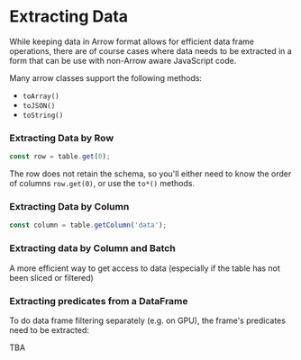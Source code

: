 # Extracting Data

While keeping data in Arrow format allows for efficient data frame operations, there are of course cases where data needs to be extracted in a form that can be use with non-Arrow aware JavaScript code.

Many arrow classes support the following methods:

* `toArray()`
* `toJSON()`
* `toString()`


### Extracting Data by Row

```js
const row = table.get(0);
```

The row does not retain the schema, so you'll either need to know the order of columns `row.get(0)`, or use the `to*()` methods.

### Extracting Data by Column

```js
const column = table.getColumn('data');
```

### Extracting data by Column and Batch

A more efficient way to get access to data (especially if the table has not been sliced or filtered)


### Extracting predicates from a DataFrame

To do data frame filtering separately (e.g. on GPU), the frame's predicates need to be extracted:

TBA
